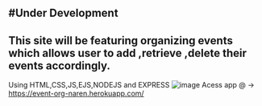 #Under Development
-----------------------
This site will be featuring organizing events which allows user to add ,retrieve ,delete their events accordingly.
-------------------------
Using HTML,CSS,JS,EJS,NODEJS and EXPRESS
![image](https://user-images.githubusercontent.com/84332200/134692825-d9e77d2a-343e-4694-a3a8-2806528f198b.png)
Acess app @ -> https://event-org-naren.herokuapp.com/
